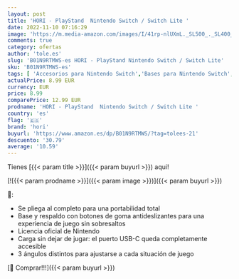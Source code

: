 ```yaml
---
layout: post
title: 'HORI - PlayStand  Nintendo Switch / Switch Lite '
date: 2022-11-10 07:16:29
image: 'https://m.media-amazon.com/images/I/41rp-nlUXmL._SL500_._SL400_.jpg'
comments: true
category: ofertas
author: 'tole.es'
slug: 'B01N9RTMWS-es HORI - PlayStand Nintendo Switch / Switch Lite'
sku: 'B01N9RTMWS-es'
tags: [ 'Accesorios para Nintendo Switch','Bases para Nintendo Switch','Hardware y juegos para Nintendo Switch','Soportes, abrazaderas y bases para Nintendo Switch','Videojuegos','hori','nintendo','🇪🇸', ]
actualPrice: 8.99 EUR
currency: EUR
price: 8.99
comparePrice: 12.99 EUR
prodname: 'HORI - PlayStand  Nintendo Switch / Switch Lite '
country: 'es'
flag: '🇪🇸'
brand: 'hori'
buyurl: 'https://www.amazon.es/dp/B01N9RTMWS/?tag=tolees-21'
descuento: '30.79'
average: '10.59'
---
```


Tienes [{{< param title >}}]({{< param buyurl >}}) aqui!

[![{{< param prodname >}}]({{< param image >}})]({{< param buyurl >}})

🔎:

- Se pliega al completo para una portabilidad total
- Base y respaldo con botones de goma antideslizantes para una experiencia de juego sin sobresaltos
- Licencia oficial de Nintendo
- Carga sin dejar de jugar: el puerto USB-C queda completamente accesible
- 3 ángulos distintos para ajustarse a cada situación de juego

[🛒 Comprar!!!]({{< param buyurl >}})
